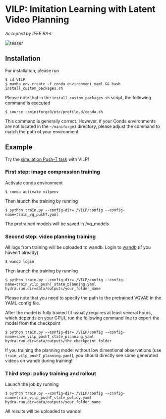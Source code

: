 # VILP: Imitation Learning with Latent Video Planning 

_Accepted by IEEE RA-L_



![teaser](teasers/teaser_temp.png)


## Installation

For installation, please run

```console
$ cd VILP
$ mamba env create -f conda_environment.yaml && bash install_custom_packages.sh
```

Please note that in the `install_custom_packages.sh` script, the following command is executed
```console
$ source ~/miniforge3/etc/profile.d/conda.sh
```

This command is generally correct. However, if your Conda environments are not located in the `~/miniforge3` directory, please adjust the command to match the path of your environment.

## Example

Try the [simulation Push-T task](https://diffusion-policy.cs.columbia.edu/) with VILP!

### First step: image compression training

Activate conda environment
```console
$ conda activate vilpenv
```

Then launch the training by running
```console
$ python train.py --config-dir=./VILP/config --config-name=train_vq_pushT.yaml
```
The pretrained models will be saved in /vq_models

### Second step: video planning training

All logs from training will be uploaded to wandb. Login to [wandb](https://wandb.ai) (if you haven't already)
```console
$ wandb login
```
Then launch the training by running
```console
$ python train.py --config-dir=./VILP/config --config-name=train_vilp_pushT_state_planning.yaml hydra.run.dir=data/outputs/your_folder_name
```
Please note that you need to specify the path to the pretrained VQVAE in the YAML config file.

After the model is fully trained (It usually requires at least several hours, which depends on your GPU), run the following command line to export the model from the checkpoint

```console
$ python train.py --config-dir=./VILP/config --config-name=save_vilp_pushT_state_planning.yaml hydra.run.dir=data/outputs/the_checkpoint_folder
```

If you training the planning model without low dimentional observations (use `train_vilp_pushT_planning.yaml`), you should directly see some generated videos on wandb during training!


### Third step: policy training and rollout

Launch the job by running

```console
$ python train.py --config-dir=./VILP/config --config-name=train_vilp_pushT_state_policy.yaml hydra.run.dir=data/outputs/your_folder_name
```

All results will be uploaded to wandb!

